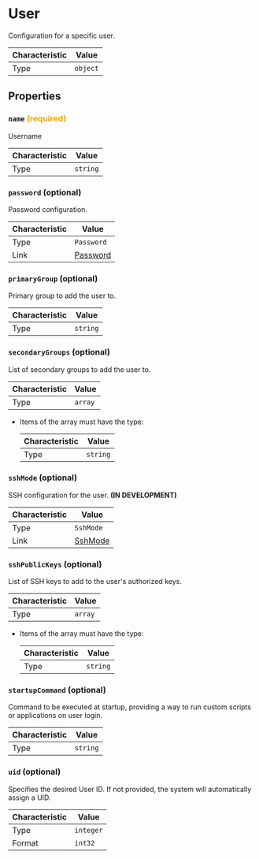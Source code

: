 <!-- THIS FILE IS AUTOMATICALLY GENERATED BY DOCBUILDER, DO NOT EDIT MANUALLY! -->

# User

Configuration for a specific user.

| Characteristic | Value    |
| -------------- | -------- |
| Type           | `object` |

## Properties

### `name` **<span style="color:orange;">(required)</span>**

Username

| Characteristic | Value    |
| -------------- | -------- |
| Type           | `string` |

### `password` (optional)

Password configuration.

| Characteristic | Value                     |
| -------------- | ------------------------- |
| Type           | `Password`                |
| Link           | [Password](./Password.md) |

### `primaryGroup` (optional)

Primary group to add the user to.

| Characteristic | Value    |
| -------------- | -------- |
| Type           | `string` |

### `secondaryGroups` (optional)

List of secondary groups to add the user to.

| Characteristic | Value   |
| -------------- | ------- |
| Type           | `array` |

- Items of the array must have the type:

   | Characteristic | Value    |
   | -------------- | -------- |
   | Type           | `string` |

### `sshMode` (optional)

SSH configuration for the user. **(IN DEVELOPMENT)**

| Characteristic | Value                   |
| -------------- | ----------------------- |
| Type           | `SshMode`               |
| Link           | [SshMode](./SshMode.md) |

### `sshPublicKeys` (optional)

List of SSH keys to add to the user's authorized keys.

| Characteristic | Value   |
| -------------- | ------- |
| Type           | `array` |

- Items of the array must have the type:

   | Characteristic | Value    |
   | -------------- | -------- |
   | Type           | `string` |

### `startupCommand` (optional)

Command to be executed at startup, providing a way to run custom scripts or applications on user login.

| Characteristic | Value    |
| -------------- | -------- |
| Type           | `string` |

### `uid` (optional)

Specifies the desired User ID. If not provided, the system will automatically assign a UID.

| Characteristic | Value     |
| -------------- | --------- |
| Type           | `integer` |
| Format         | `int32`   |

